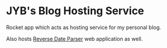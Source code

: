# JYB's Blog Hosting Service 

Rocket app which acts as hosting service for my personal blog. 

Also hosts [Reverse Date Parser](https://github.com/johnyenter-briars/reverse-date-parser) web application as well. 



